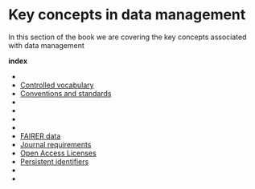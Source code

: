 # Key concepts in data management 

In this section of the book we are covering the key concepts associated with data management

**index**

* [](backup.md)
* [Controlled vocabulary](controlled-vocab.md) 
* [Conventions and standards](conventions.md) 
* [](availability-statement.md)
* [](collaboration-agreement.md)
* [](dmp.md)
* [](policies.md)
* [FAIRER data](fairer-principles.md)
* [Journal requirements](journal.md)
* [Open Access Licenses](license.md)
* [Persistent identifiers](pids.md)
* [](provenance.md)
* [](version-control.md)
